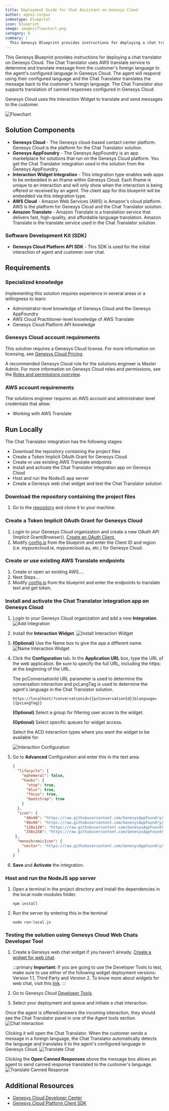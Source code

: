 ```yaml
---
title: Deployment Guide for Chat Assistant on Genesys Cloud
author: agnes.corpuz
indextype: blueprint
icon: blueprint
image: images/flowchart.png
category: 6
summary: |
  This Genesys Blueprint provides instructions for deploying a chat translator on Genesys Cloud. The Chat Translator uses AWS translate service to determine and translate message from the customer's foreign language to the agent's configured language in Genesys Cloud. The agent will respond using their configured language and the Chat Translator translates the message back to the customer's foreign language. The Chat Translator also supports translation of canned responses configured in Genesys Cloud.
---
```


This Genesys Blueprint provides instructions for deploying a chat translator on Genesys Cloud. The Chat Translator uses AWS translate service to determine and translate message from the customer's foreign language to the agent's configured language in Genesys Cloud. The agent will respond using their configured language and the Chat Translator translates the message back to the customer's foreign language. The Chat Translator also supports translation of canned responses configured in Genesys Cloud.

Genesys Cloud uses the Interaction Widget to translate and send messages to the customer.

![Flowchart](images/flowchart.png "Flowchart")

## Solution Components
* **Genesys Cloud** - The Genesys cloud-based contact center platform. Genesys Cloud is the platform for the Chat Translator solution.
* **Genesys AppFoundry** - The Genesys AppFoundry is an app marketplace for solutions that run on the Genesys Cloud platform. You get the Chat Translator integration used in the solution from the Genesys AppFoundry.
* **Interaction Widget Integration** - This integration type enables web apps to be embedded in an iframe within Genesys Cloud. Each iframe is unique to an interaction and will only show when the interaction is being offered or received by an agent. The client app for this blueprint will be embedded via this integration type.
* **AWS Cloud** - Amazon Web Services (AWS) is Amazon's cloud platform. AWS is the platform for Genesys Cloud and the Chat Translator solution.
* **Amazon Translate** - Amazon Translate is a translation service that delivers fast, high-quality, and affordable language translation. Amazon Translate is the translate service used in the Chat Translator solution.

### Software Development Kit (SDK)
* **Genesys Cloud Platform API SDK** - This SDK is used for the initial interaction of agent and customer over chat.

## Requirements

### Specialized knowledge
Implementing this solution requires experience in several areas or a willingness to learn:
* Administrator-level knowledge of Genesys Cloud and the Genesys AppFoundry
* AWS Cloud Practitioner-level knowledge of AWS Translate
* Genesys Cloud Platform API knowledge

### Genesys Cloud account requirements
This solution requires a Genesys Cloud license. For more information on licensing, see [Genesys Cloud Pricing](https://www.genesys.com/pricing "Opens the pricing article").

A recommended Genesys Cloud role for the solutions engineer is Master Admin. For more information on Genesys Cloud roles and permissions, see the [Roles and permissions overview](https://help.mypurecloud.com/?p=24360 "Opens the Roles and permissions overview article").

### AWS account requirements
The solutions engineer requires an AWS account and administrator level credentials that allow:
* Working with AWS Translate

## Run Locally

The Chat Translator integration has the following stages:
* Download the repository containing the project files
* Create a Token Implicit OAuth Grant for Genesys Cloud
* Create or use existing AWS Translate endpoints
* Install and activate the Chat Translator integration app on Genesys Cloud
* Host and run the NodeJS app server
* Create a Genesys web chat widget and test the Chat Translator solution

### Download the repository containing the project files

1. Go to the [repository](https://github.com/GenesysAppFoundry/chat-translator-blueprint) and clone it to your machine.

### Create a Token Implicit OAuth Grant for Genesys Cloud
1. Login to your Genesys Cloud organization and create a new OAuth API (Implicit Grant(Browser)). [Create an OAuth Client.](https://help.mypurecloud.com/articles/create-an-oauth-client/)
2. Modify [config.js](https://github.com/GenesysAppFoundry/chat-translator-blueprint/blob/main/docs/scripts/config.js) from the blueprint and enter the Client ID and region (i.e. mypurecloud.ie, mypurecloud.au, etc.) for Genesys Cloud.

### Create or use existing AWS Translate endpoints
1. Create or open an existing AWS....
2. Next Steps...
3. Modify [config.js](https://github.com/GenesysAppFoundry/chat-translator-blueprint/blob/main/docs/scripts/config.js) from the blueprint and enter the endpoints to translate text and get token.

### Install and activate the Chat Translator integration app on Genesys Cloud

1. Login to your Genesys Cloud organization and add a new **Integration**.
   ![Add Integration](images/add-integration.png "Add Integration")
   
2. Install the **Interaction Widget**.
   ![Install Interaction Widget](images/install-interaction-widget.png "Install Interaction Widget")

3. **(Optional)** Use the Name box to give the app a different name.
   ![Name Interaction Widget](images/name-interaction.png "Name Interaction Widget")
   
4. Click the **Configuration** tab. In the **Application URL** box, type the URL of the web application. Be sure to specify the full URL, including the https: at the beginning of the URL.
   
   The pcConversationId URL parameter is used to determine the conversation interaction and pcLangTag is used to determine the agent's language in the Chat Translator solution.

   <pre class="language-nohighlight"><code class="language-nohighlight">https://localhost/?conversationid=&#123;&#123;pcConversationId&#125&#125;&language=&#123;&#123;pcLangTag&#125&#125;</code></pre>

   **(Optional)** Select a group for filtering user acces to the widget.

   **(Optional)** Select specific queues for widget access.

   Select the ACD interaction types where you want the widget to be available for.

   ![Interaction Configuration](images/interaction-config.png "Interaction Configuration")
   
5. Go to **Advanced** Configuration and enter this in the text area:

   ```json
   {
     "lifecycle": {
       "ephemeral": false,
       "hooks": {
         "stop": true,
         "blur": true,
         "focus": true,
         "bootstrap": true
       }
     },
     "icon": {
        "48x48": "https://raw.githubusercontent.com/GenesysAppFoundry/chat-translator-blueprint/main/docs/images/ear%2048x48.png",
        "96x96": "https://raw.githubusercontent.com/GenesysAppFoundry/chat-translator-blueprint/main/docs/images/ear%2096x96.png",
        "128x128": "https://raw.githubusercontent.com/GenesysAppFoundry/chat-translator-blueprint/main/docs/images/ear%20128x128.png",
        "256x256": "https://raw.githubusercontent.com/GenesysAppFoundry/chat-translator-blueprint/main/docs/images/ear%20256x256.png"
    },
     "monochromicIcon": {
       "vector": "https://raw.githubusercontent.com/GenesysAppFoundry/chat-translator-blueprint/main/docs/images/ear.svg"
     }
   }
   ```

6. **Save** and **Activate** the integration.

### Host and run the NodeJS app server
1. Open a terminal in the project directory and install the dependencies in the local node-modules folder.
   ```
   npm install
   ```
2. Run the server by entering this in the terminal
   ```
   node run-local.js
   ```

### Testing the solution using Genesys Cloud Web Chats Developer Tool

1. Create a Genesys web chat widget if you haven't already. [Create a widget for web chat](https://help.mypurecloud.com/?p=195772).
   
   :::primary
   **Important:** If you are going to use the Developer Tools to test, make sure to use either of the following widget deployment versions: Version 1.1, Third Party and	Version 2. To know more about widgets for web chat, visit this [link](https://help.mypurecloud.com/articles/about-widgets-for-web-chat/).
   :::

2. Go to Genesys Cloud [Developer Tools](https://developer.mypurecloud.com/developer-tools/#/webchat).
3. Select your deployment and queue and initiate a chat interaction.

Once the agent is offered/answers the incoming interaction, they should see the Chat Translator panel in one of the Agent tools section.
![Chat Interaction](images/chat-interaction.png "Chat Interaction")

Clicking it will open the Chat Translator. When the customer sends a message in a foreign language, the Chat Translator automatically detects the language and translates it to the agent's configured language in Genesys Cloud.
![Translate Chat](images/chat-translate.png "Translate Chat")

Clicking the **Open Canned Responses** above the message box allows an agent to send canned response translated to the customer's language.
![Translate Canned Response](images/translate-canned-response.png "Translate Canned Response")

## Additional Resources

- [Genesys Cloud Developer Center](https://developer.mypurecloud.com/)
- [Genesys Cloud Platform Client SDK](https://developer.mypurecloud.com/api/rest/client-libraries/)